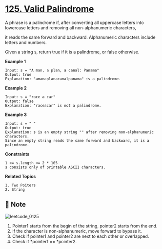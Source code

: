 # [125. Valid Palindrome](https://leetcode.com/problems/valid-palindrome/)

A phrase is a palindrome if, after converting all uppercase letters into lowercase letters and removing all non-alphanumeric characters,

it reads the same forward and backward. Alphanumeric characters include letters and numbers.

Given a string s, return true if it is a palindrome, or false otherwise.



**Example 1**

```text
Input: s = "A man, a plan, a canal: Panama"
Output: true
Explanation: "amanaplanacanalpanama" is a palindrome.
```

**Example 2**

```text
Input: s = "race a car"
Output: false
Explanation: "raceacar" is not a palindrome.
```

**Example 3**

```text
Input: s = " "
Output: true
Explanation: s is an empty string "" after removing non-alphanumeric characters.
Since an empty string reads the same forward and backward, it is a palindrome.
```

**Constraints**

```text
1 <= s.length <= 2 * 105
s consists only of printable ASCII characters.
```

**Related Topics**

```text
1. Two Poiters
2. String
```

## :memo: Note

![leetcode_0125](https://user-images.githubusercontent.com/86006022/143612387-57e1edfc-8f89-4ea1-a274-ca61131e15cc.gif)

1. Pointer1 starts from the begin of the string, pointer2 starts from the end.
2. If the character is non-alphanumeric, move forward to bypass it.
3. Check if pointer1 and pointer2 are next to each other or overlapped.
4. Check if *pointer1 == *pointer2.

